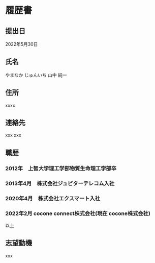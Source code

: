 # 履歴書

## 提出日

2022年5月30日

## 氏名

やまなか じゅんいち
山中 純一

## 住所

xxxx

## 連絡先

xxx
xxx

## 職歴

### 2012年　上智大学理工学部物質生命理工学部卒

### 2013年4月　株式会社ジュピターテレコム入社

### 2020年4月　株式会社エクスマート入社

### 2022年2月 cocone connect株式会社(現在 cocone株式会社)

以上

## 志望動機

xxx